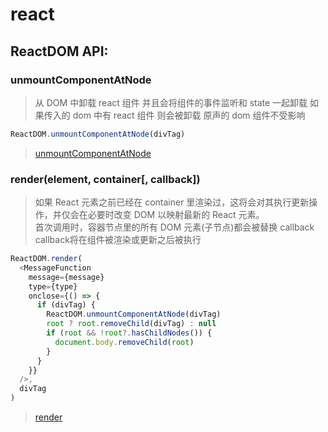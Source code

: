 # react

## ReactDOM API:

### unmountComponentAtNode

> 从 DOM 中卸载 react 组件 并且会将组件的事件监听和 state 一起卸载 如果传入的 dom 中有 react 组件 则会被卸载 原声的 dom 组件不受影响

```js
ReactDOM.unmountComponentAtNode(divTag)
```

> [unmountComponentAtNode](https://zh-hans.reactjs.org/docs/react-dom.html#unmountcomponentatnode)

### render(element, container[, callback])

> 如果 React 元素之前已经在 container 里渲染过，这将会对其执行更新操作，并仅会在必要时改变 DOM 以映射最新的 React 元素。<br />
> 首次调用时，容器节点里的所有 DOM 元素(子节点)都会被替换
> callback callback将在组件被渲染或更新之后被执行
```js
ReactDOM.render(
  <MessageFunction
    message={message}
    type={type}
    onclose={() => {
      if (divTag) {
        ReactDOM.unmountComponentAtNode(divTag)
        root ? root.removeChild(divTag) : null
        if (root && !root?.hasChildNodes()) {
          document.body.removeChild(root)
        }
      }
    }}
  />,
  divTag
)
```

> [render](https://zh-hans.reactjs.org/docs/react-dom.html#render)
